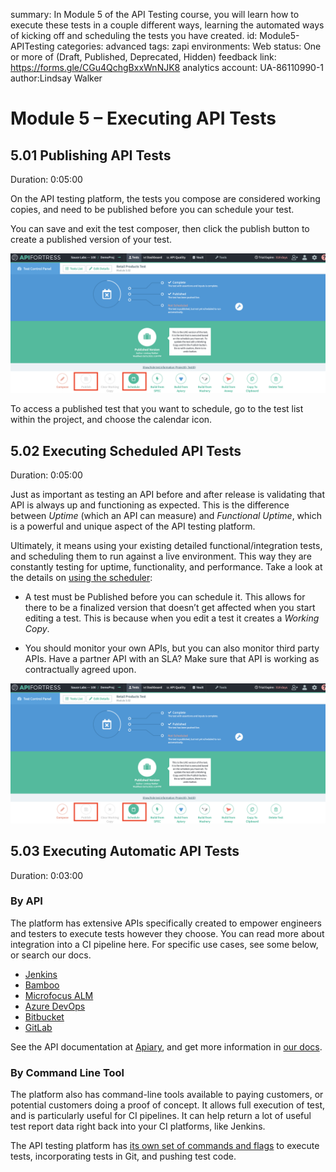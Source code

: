 <!-- Copy this file into tools/site/coursenameFolder & start editing -->

summary: In Module 5 of the API Testing course, you will learn how to execute these tests in a couple different ways, learning the automated ways of kicking off and scheduling the tests you have created.
id: Module5-APITesting
categories: advanced
tags: zapi
environments: Web
status: One or more of (Draft, Published, Deprecated, Hidden)
feedback link: https://forms.gle/CGu4QchgBxxWnNJK8
analytics account: UA-86110990-1
author:Lindsay Walker
<!-- ------------------------ -->
# Module 5 – Executing API Tests

<!-- ------------------------ -->
## 5.01 Publishing API Tests
Duration: 0:05:00

On the API testing platform, the tests you compose are considered working copies, and need to be published before you can schedule your test.

You can save and exit the test composer, then click the publish button to create a published version of your test.

<img src="assets/API3.05C.png" alt="Publish and Schedule" width="850"/>

To access a published test that you want to schedule, go to the test list within the project, and choose the calendar icon.




<!-- ------------------------ -->
## 5.02 Executing Scheduled API Tests
Duration: 0:05:00

Just as important as testing an API before and after release is validating that API is always up and functioning as expected. This is the difference between _Uptime_ (which an API can measure) and _Functional Uptime_, which is a powerful and unique aspect of the API testing platform.

Ultimately, it means using your existing detailed functional/integration tests, and scheduling them to run against a live environment. This way they are constantly testing for uptime, functionality, and performance. Take a look at the details on [using the scheduler](https://docs.saucelabs.com/api-testing/quick-start/schedule-a-test):

* A test must be Published before you can schedule it. This allows for there to be a finalized version that doesn’t get affected when you start editing a test. This is because when you edit a test it creates a _Working Copy_.

* You should monitor your own APIs, but you can also monitor third party APIs. Have a partner API with an SLA? Make sure that API is working as contractually agreed upon.

<img src="assets/API3.05C.png" alt="Publish and Schedule" width="850"/>

<!-- ------------------------ -->
## 5.03 Executing Automatic API Tests
Duration: 0:03:00


### By API

The platform has extensive APIs specifically created to empower engineers and testers to execute tests however they choose. You can read more about integration into a CI pipeline here. For specific use cases, see some below, or search our docs.

- [Jenkins](https://docs.saucelabs.com/api-testing/ci/jenkins/using-the-api)
- [Bamboo](https://docs.saucelabs.com/api-testing/ci/connecting-with-bamboo)
- [Microfocus ALM](https://docs.saucelabs.com/api-testing/ci/micro-focus-alm-integration)
- [Azure DevOps](https://docs.saucelabs.com/api-testing/ci/azure-devops)
- [Bitbucket](https://docs.saucelabs.com/api-testing/ci/bitbucket)
- [GitLab](https://docs.saucelabs.com/api-testing/ci/gitlab)


See the API documentation at [Apiary](https://apifortressv3.docs.apiary.io/#reference/0/tests/basic-run), and get more information in [our docs](https://docs.saucelabs.com/api-testing).

### By Command Line Tool

The platform also has command-line tools available to paying customers, or potential customers doing a proof of concept. It allows full execution of test, and is particularly useful for CI pipelines. It can help return a lot of useful test report data right back into your CI platforms, like Jenkins.

The API testing platform has [its own set of commands and flags](https://docs.saucelabs.com/api-testing/mark2/ci/apif-auto/) to execute tests, incorporating tests in Git, and pushing test code.
